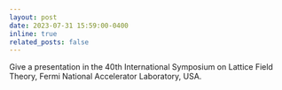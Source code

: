 ```yaml
---
layout: post
date: 2023-07-31 15:59:00-0400
inline: true
related_posts: false
---
```

Give a presentation in the 40th International Symposium on Lattice Field Theory, Fermi National Accelerator Laboratory, USA.
